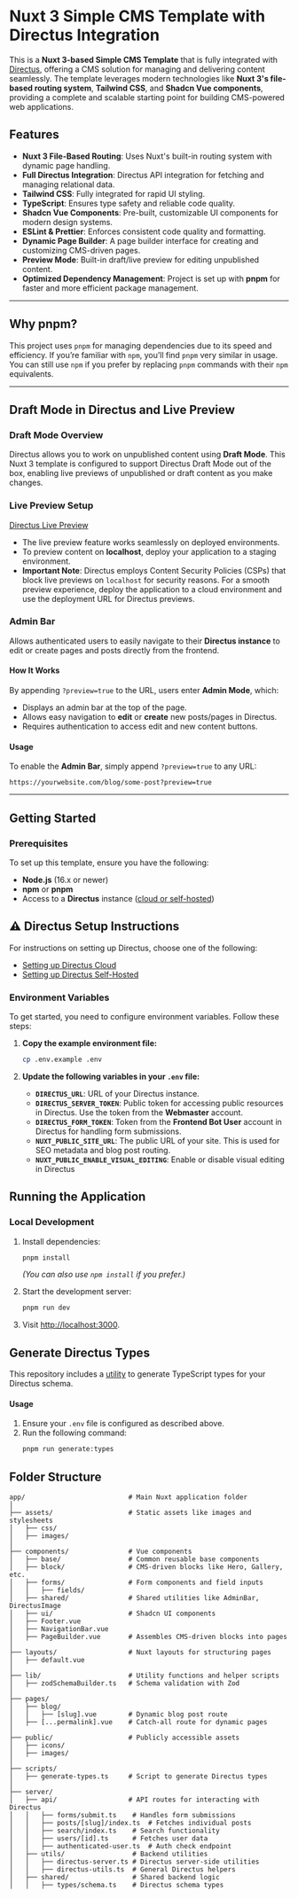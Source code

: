 # Nuxt 3 Simple CMS Template with Directus Integration

This is a **Nuxt 3-based Simple CMS Template** that is fully integrated with [Directus](https://directus.io/), offering
a CMS solution for managing and delivering content seamlessly. The template leverages modern technologies like **Nuxt
3's file-based routing system**, **Tailwind CSS**, and **Shadcn Vue components**, providing a complete and scalable
starting point for building CMS-powered web applications.

## **Features**

- **Nuxt 3 File-Based Routing**: Uses Nuxt's built-in routing system with dynamic page handling.
- **Full Directus Integration**: Directus API integration for fetching and managing relational data.
- **Tailwind CSS**: Fully integrated for rapid UI styling.
- **TypeScript**: Ensures type safety and reliable code quality.
- **Shadcn Vue Components**: Pre-built, customizable UI components for modern design systems.
- **ESLint & Prettier**: Enforces consistent code quality and formatting.
- **Dynamic Page Builder**: A page builder interface for creating and customizing CMS-driven pages.
- **Preview Mode**: Built-in draft/live preview for editing unpublished content.
- **Optimized Dependency Management**: Project is set up with **pnpm** for faster and more efficient package management.

---

## **Why pnpm?**

This project uses `pnpm` for managing dependencies due to its speed and efficiency. If you’re familiar with `npm`,
you’ll find `pnpm` very similar in usage. You can still use `npm` if you prefer by replacing `pnpm` commands with their
`npm` equivalents.

---

## **Draft Mode in Directus and Live Preview**

### **Draft Mode Overview**

Directus allows you to work on unpublished content using **Draft Mode**. This Nuxt 3 template is configured to support
Directus Draft Mode out of the box, enabling live previews of unpublished or draft content as you make changes.

### **Live Preview Setup**

[Directus Live Preview](https://docs.directus.io/guides/headless-cms/live-preview/nuxt-3.html#set-up-live-preview-with-nuxt-3)

- The live preview feature works seamlessly on deployed environments.
- To preview content on **localhost**, deploy your application to a staging environment.
- **Important Note**: Directus employs Content Security Policies (CSPs) that block live previews on `localhost` for
  security reasons. For a smooth preview experience, deploy the application to a cloud environment and use the
  deployment URL for Directus previews.

### **Admin Bar**

Allows authenticated users to easily navigate to their **Directus instance** to edit or create pages and posts directly
from the frontend.

#### How It Works

By appending `?preview=true` to the URL, users enter **Admin Mode**, which:

- Displays an admin bar at the top of the page.
- Allows easy navigation to **edit** or **create** new posts/pages in Directus.
- Requires authentication to access edit and new content buttons.

#### Usage

To enable the **Admin Bar**, simply append `?preview=true` to any URL:

```plaintext
https://yourwebsite.com/blog/some-post?preview=true
```

---

## **Getting Started**

### Prerequisites

To set up this template, ensure you have the following:

- **Node.js** (16.x or newer)
- **npm** or **pnpm**
- Access to a **Directus** instance ([cloud or self-hosted](../../README.md))

## ⚠️ Directus Setup Instructions

For instructions on setting up Directus, choose one of the following:

- [Setting up Directus Cloud](https://github.com/directus-labs/starters?tab=readme-ov-file#using-directus-with-a-cloud-instance-recommended)
- [Setting up Directus Self-Hosted](https://github.com/directus-labs/starters?tab=readme-ov-file#using-directus-locally)

### **Environment Variables**

To get started, you need to configure environment variables. Follow these steps:

1. **Copy the example environment file:**

   ```bash
   cp .env.example .env
   ```

2. **Update the following variables in your `.env` file:**

   - **`DIRECTUS_URL`**: URL of your Directus instance.
   - **`DIRECTUS_SERVER_TOKEN`**: Public token for accessing public resources in Directus. Use the token from the
     **Webmaster** account.
   - **`DIRECTUS_FORM_TOKEN`**: Token from the **Frontend Bot User** account in Directus for handling form submissions.
   - **`NUXT_PUBLIC_SITE_URL`**: The public URL of your site. This is used for SEO metadata and blog post routing.
   - **`NUXT_PUBLIC_ENABLE_VISUAL_EDITING`**: Enable or disable visual editing in Directus

## **Running the Application**

### Local Development

1. Install dependencies:

   ```bash
   pnpm install
   ```

   _(You can also use `npm install` if you prefer.)_

2. Start the development server:

   ```bash
   pnpm run dev
   ```

3. Visit [http://localhost:3000](http://localhost:3000).

## Generate Directus Types

This repository includes a [utility](https://www.npmjs.com/package/directus-sdk-typegen) to generate TypeScript types
for your Directus schema.

#### Usage

1. Ensure your `.env` file is configured as described above.
2. Run the following command:
   ```bash
   pnpm run generate:types
   ```

## Folder Structure

```
app/                          # Main Nuxt application folder
│
├── assets/                   # Static assets like images and stylesheets
│   ├── css/
│   ├── images/
│
├── components/               # Vue components
│   ├── base/                 # Common reusable base components
│   ├── block/                # CMS-driven blocks like Hero, Gallery, etc.
│   ├── forms/                # Form components and field inputs
│   │   ├── fields/
│   ├── shared/               # Shared utilities like AdminBar, DirectusImage
│   ├── ui/                   # Shadcn UI components
│   ├── Footer.vue
│   ├── NavigationBar.vue
│   ├── PageBuilder.vue       # Assembles CMS-driven blocks into pages
│
├── layouts/                  # Nuxt layouts for structuring pages
│   ├── default.vue
│
├── lib/                      # Utility functions and helper scripts
│   ├── zodSchemaBuilder.ts   # Schema validation with Zod
│
├── pages/
│   ├── blog/
│   │   ├── [slug].vue        # Dynamic blog post route
│   ├── [...permalink].vue    # Catch-all route for dynamic pages
│
├── public/                   # Publicly accessible assets
│   ├── icons/
│   ├── images/
│
├── scripts/
│   ├── generate-types.ts     # Script to generate Directus types
│
├── server/
│   ├── api/                  # API routes for interacting with Directus
│   │   ├── forms/submit.ts    # Handles form submissions
│   │   ├── posts/[slug]/index.ts  # Fetches individual posts
│   │   ├── search/index.ts    # Search functionality
│   │   ├── users/[id].ts      # Fetches user data
│   │   ├── authenticated-user.ts  # Auth check endpoint
│   ├── utils/                 # Backend utilities
│   │   ├── directus-server.ts # Directus server-side utilities
│   │   ├── directus-utils.ts  # General Directus helpers
│   ├── shared/                # Shared backend logic
│   │   ├── types/schema.ts    # Directus schema types
```
